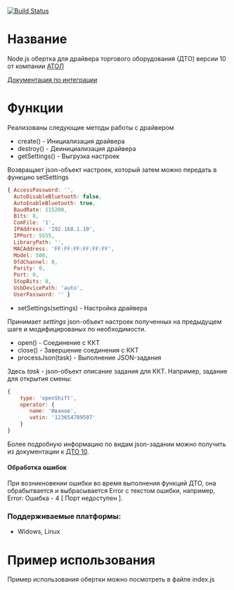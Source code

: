 [![Build Status](https://travis-ci.com/farafonov-alexey/node-atol-wrapper.svg?branch=master)](https://travis-ci.com/farafonov-alexey/node-atol-wrapper)

Название
=========
Node.js обертка для драйвера торгового оборудования (ДТО) версии 10 от компании [АТОЛ](https://www.atol.ru/)

[Документация по интеграции](http://integration.atol.ru/)

Функции
========
Реализованы следующие методы работы с драйвером
* create() -  Инициализация драйвера 
* destroy() - Деинициализация драйвера
* getSettings() - Выгрузка настроек

Возвращает json-объект настроек, который затем можно передать в функцию setSettings
```js
{ AccessPassword: '',
  AutoDisableBluetooth: false,
  AutoEnableBluetooth: true,
  BaudRate: 115200,
  Bits: 8,
  ComFile: '1',
  IPAddress: '192.168.1.10',
  IPPort: 5555,
  LibraryPath: '',
  MACAddress: 'FF:FF:FF:FF:FF:FF',
  Model: 500,
  OfdChannel: 0,
  Parity: 0,
  Port: 0,
  StopBits: 0,
  UsbDevicePath: 'auto',
  UserPassword: '' }
```
* setSettings(settings) - Настройка драйвера

Принимает _settings_ json-объект настроек полученных на предыдущем шаге и модифицированых по необходимости.
* open() - Соединение с ККТ
* close() - Завершение соединения с ККТ
* processJson(task) - Выполнение JSON-задания

Здесь _task_ - json-объект описание задания для ККТ. Например, задание для открытия смены:
```js
{
    type: 'openShift',
    operator: {
       name: 'Иванов',
       vatin: '123654789507'
    }
}
```
Более подробную информацию по видам json-задании можно получить из документации к [ДТО 10](http://fs.atol.ru/SitePages/%D0%A6%D0%B5%D0%BD%D1%82%D1%80%20%D0%B7%D0%B0%D0%B3%D1%80%D1%83%D0%B7%D0%BA%D0%B8.aspx?raz1=%D0%9F%D1%80%D0%BE%D0%B3%D1%80%D0%B0%D0%BC%D0%BC%D0%BD%D0%BE%D0%B5+%D0%BE%D0%B1%D0%B5%D1%81%D0%BF%D0%B5%D1%87%D0%B5%D0%BD%D0%B8%D0%B5&raz2=%D0%94%D0%A2%D0%9E&raz3=10.x).
#### Обработка ошибок
При возникновении ошибки во время выполнения функций ДТО, она обрабытвается и выбрасывается Error c текстом ошибки, 
например, Error: Ошибка - 4 [ Порт недоступен ].

### Поддерживаемые платформы:
* Widows, Linux

Пример использования
========
Пример использования обертки можно посмотреть в файле index.js
